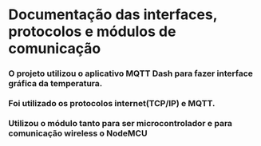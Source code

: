 # Documentação das interfaces, protocolos e módulos de comunicação

<h3>O projeto utilizou o aplicativo MQTT Dash para fazer interface gráfica da temperatura. 
<br><br>
Foi utilizado os protocolos internet(TCP/IP) e MQTT.
<br><br>
Utilizou o módulo tanto para ser microcontrolador e para comunicação wireless o NodeMCU
</h3>
